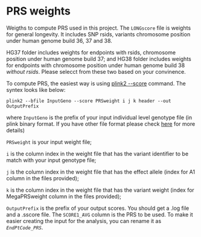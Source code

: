 # PRS weights

Weigths to compute PRS used in this project. The `LONGscore` file is weights for general longevity. It includes SNP rsids, variants chromosome position under human genome build 36, 37 and 38.

HG37 folder includes weights for endpoints with rsids, chromosome position under human genome build 37; and HG38 folder includes weights for endpoints with chromosome position under human genome build 38 *without rsids*. Please selecct from these two based on your convinence.

To compute PRS, the easiest way is using [plink2 --score](https://www.cog-genomics.org/plink/1.9/score) command. The syntex looks like below:

```
plink2 --bfile InputGeno --score PRSweight i j k header --out OutputPrefix
```
where `InputGeno` is the prefix of your input individual level genotype file (in plink binary format. If you have other file format please check [here](https://www.cog-genomics.org/plink/1.9/input) for more details)

`PRSweight` is your input weight file;

`i` is the column index in the weight file that has the variant identifier to be match with your input genotype file;

`j` is the column index in the weight file that has the effect allele (index for A1 column in the files provided);

`k` is the column index in the weight file that has the variant weight (index for MegaPRSweight column in the files provided);

`OutputPrefix` is the prefix of your output scores. You should get a .log file and a .sscore file. The `SCORE1_AVG` column is the PRS to be used. To make it easier creating the input for the analysis, you can rename it as *`EndPtCode_PRS`*.
